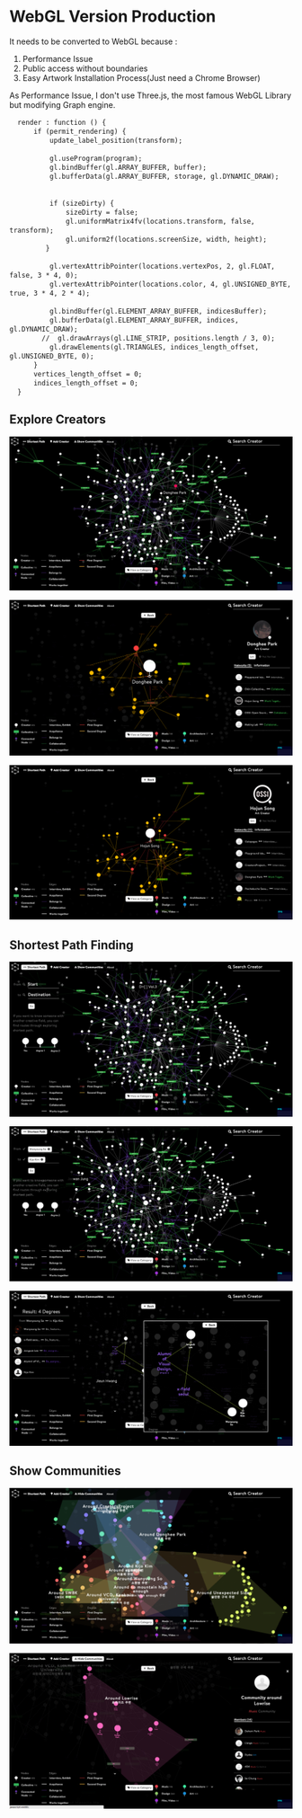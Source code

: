 # WebGL Version Production

It needs to be converted to WebGL because : 

1. Performance Issue
2. Public access without boundaries
3. Easy Artwork Installation Process(Just need a Chrome Browser)

As Performance Issue, I don't use Three.js, the most famous WebGL Library but 
modifying Graph engine. 

```
  render : function () {
      if (permit_rendering) {
          update_label_position(transform);
     
          gl.useProgram(program);
          gl.bindBuffer(gl.ARRAY_BUFFER, buffer);
          gl.bufferData(gl.ARRAY_BUFFER, storage, gl.DYNAMIC_DRAW);


          if (sizeDirty) {
              sizeDirty = false;
              gl.uniformMatrix4fv(locations.transform, false, transform);
              gl.uniform2f(locations.screenSize, width, height);
         }

          gl.vertexAttribPointer(locations.vertexPos, 2, gl.FLOAT, false, 3 * 4, 0);
          gl.vertexAttribPointer(locations.color, 4, gl.UNSIGNED_BYTE, true, 3 * 4, 2 * 4);

          gl.bindBuffer(gl.ELEMENT_ARRAY_BUFFER, indicesBuffer);
          gl.bufferData(gl.ELEMENT_ARRAY_BUFFER, indices, gl.DYNAMIC_DRAW);
        //  gl.drawArrays(gl.LINE_STRIP, positions.length / 3, 0);
          gl.drawElements(gl.TRIANGLES, indices_length_offset, gl.UNSIGNED_BYTE, 0);
      } 
      vertices_length_offset = 0;
      indices_length_offset = 0;
  }
```

## Explore Creators 

![WebGL Creator 03](../project_images/04_webgl_production/creator_03.png?raw=true "WebGL Creator 03")

![WebGL Creator 01](../project_images/04_webgl_production/creator_01.png?raw=true "WebGL Creator 01")

![WebGL Creator 02](../project_images/04_webgl_production/creator_02.png?raw=true "WebGL Creator 02")



## Shortest Path Finding

![WebGL Connection 01](../project_images/04_webgl_production/connection_01.png?raw=true "WebGL Connection 01")

![WebGL Connection 02](../project_images/04_webgl_production/connection_02.png?raw=true "WebGL Connection 02")

![WebGL Connection 03](../project_images/04_webgl_production/connection_03.png?raw=true "WebGL Connection 03")




## Show Communities 

![WebGL Community 01](../project_images/04_webgl_production/community_01.png?raw=true "WebGL Community 01")

![WebGL Community 02](../project_images/04_webgl_production/community_02.png?raw=true "WebGL Community 02")


